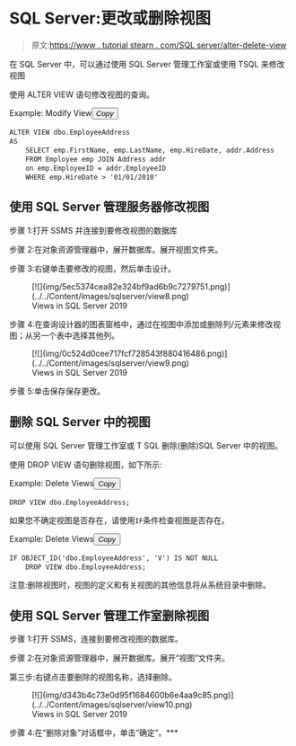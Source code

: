 # SQL Server:更改或删除视图

> 原文:[https://www . tutorial stearn . com/SQL server/alter-delete-view](https://www.tutorialsteacher.com/sqlserver/alter-delete-views)

在 SQL Server 中，可以通过使用 SQL Server 管理工作室或使用 TSQL 来修改视图

使用 ALTER VIEW 语句修改视图的查询。

Example: Modify View<button class="copy-btn pull-right" title="Copy example code">*Copy*</button> 

```
ALTER VIEW dbo.EmployeeAddress  
AS 
    SELECT emp.FirstName, emp.LastName, emp.HireDate, addr.Address 
    FROM Employee emp JOIN Address addr 
    on emp.EmployeeID = addr.EmployeeID
    WHERE emp.HireDate > '01/01/2010' 
```

## 使用 SQL Server 管理服务器修改视图

步骤 1:打开 SSMS 并连接到要修改视图的数据库

步骤 2:在对象资源管理器中，展开数据库。展开视图文件夹。

步骤 3:右键单击要修改的视图，然后单击设计。

<figure>[![](img/5ec5374cea82e324bf9ad6b9c7279751.png)](../../Content/images/sqlserver/view8.png)

<figcaption>Views in SQL Server 2019</figcaption>

</figure>

步骤 4:在查询设计器的图表窗格中，通过在视图中添加或删除列/元素来修改视图；从另一个表中选择其他列。

<figure>[![](img/0c524d0cee717fcf728543f880416486.png)](../../Content/images/sqlserver/view9.png)

<figcaption>Views in SQL Server 2019</figcaption>

</figure>

步骤 5:单击保存保存更改。

## 删除 SQL Server 中的视图

可以使用 SQL Server 管理工作室或 T SQL 删除(删除)SQL Server 中的视图。

使用 DROP VIEW 语句删除视图，如下所示:

Example: Delete Views<button class="copy-btn pull-right" title="Copy example code">*Copy*</button> 

```
DROP VIEW dbo.EmployeeAddress; 
```

如果您不确定视图是否存在，请使用`IF`条件检查视图是否存在。

Example: Delete Views<button class="copy-btn pull-right" title="Copy example code">*Copy*</button> 

```
IF OBJECT_ID('dbo.EmployeeAddress', 'V') IS NOT NULL  
    DROP VIEW dbo.EmployeeAddress; 
```

注意:删除视图时，视图的定义和有关视图的其他信息将从系统目录中删除。

## 使用 SQL Server 管理工作室删除视图

步骤 1:打开 SSMS，连接到要修改视图的数据库。

步骤 2:在对象资源管理器中，展开数据库。展开“视图”文件夹。

第三步:右键点击要删除的视图名称，选择删除。

<figure>[![](img/d343b4c73e0d95f1684600b6e4aa9c85.png)](../../Content/images/sqlserver/view10.png)

<figcaption>Views in SQL Server 2019</figcaption>

</figure>

步骤 4:在“删除对象”对话框中，单击“确定”。***